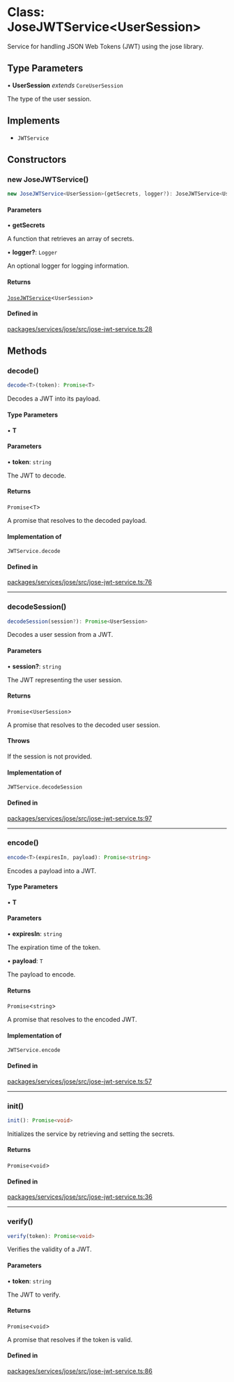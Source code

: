 # Class: JoseJWTService\<UserSession\>

Service for handling JSON Web Tokens (JWT) using the jose library.

## Type Parameters

• **UserSession** *extends* `CoreUserSession`

The type of the user session.

## Implements

- `JWTService`

## Constructors

### new JoseJWTService()

```ts
new JoseJWTService<UserSession>(getSecrets, logger?): JoseJWTService<UserSession>
```

#### Parameters

• **getSecrets**

A function that retrieves an array of secrets.

• **logger?**: `Logger`

An optional logger for logging information.

#### Returns

[`JoseJWTService`](JoseJWTService.md)\<`UserSession`\>

#### Defined in

[packages/services/jose/src/jose-jwt-service.ts:28](https://github.com/vramework/vramework/blob/d6bdd98863fc2395b074502b5cd67b069031d73f/packages/services/jose/src/jose-jwt-service.ts#L28)

## Methods

### decode()

```ts
decode<T>(token): Promise<T>
```

Decodes a JWT into its payload.

#### Type Parameters

• **T**

#### Parameters

• **token**: `string`

The JWT to decode.

#### Returns

`Promise`\<`T`\>

A promise that resolves to the decoded payload.

#### Implementation of

`JWTService.decode`

#### Defined in

[packages/services/jose/src/jose-jwt-service.ts:76](https://github.com/vramework/vramework/blob/d6bdd98863fc2395b074502b5cd67b069031d73f/packages/services/jose/src/jose-jwt-service.ts#L76)

***

### decodeSession()

```ts
decodeSession(session?): Promise<UserSession>
```

Decodes a user session from a JWT.

#### Parameters

• **session?**: `string`

The JWT representing the user session.

#### Returns

`Promise`\<`UserSession`\>

A promise that resolves to the decoded user session.

#### Throws

If the session is not provided.

#### Implementation of

`JWTService.decodeSession`

#### Defined in

[packages/services/jose/src/jose-jwt-service.ts:97](https://github.com/vramework/vramework/blob/d6bdd98863fc2395b074502b5cd67b069031d73f/packages/services/jose/src/jose-jwt-service.ts#L97)

***

### encode()

```ts
encode<T>(expiresIn, payload): Promise<string>
```

Encodes a payload into a JWT.

#### Type Parameters

• **T**

#### Parameters

• **expiresIn**: `string`

The expiration time of the token.

• **payload**: `T`

The payload to encode.

#### Returns

`Promise`\<`string`\>

A promise that resolves to the encoded JWT.

#### Implementation of

`JWTService.encode`

#### Defined in

[packages/services/jose/src/jose-jwt-service.ts:57](https://github.com/vramework/vramework/blob/d6bdd98863fc2395b074502b5cd67b069031d73f/packages/services/jose/src/jose-jwt-service.ts#L57)

***

### init()

```ts
init(): Promise<void>
```

Initializes the service by retrieving and setting the secrets.

#### Returns

`Promise`\<`void`\>

#### Defined in

[packages/services/jose/src/jose-jwt-service.ts:36](https://github.com/vramework/vramework/blob/d6bdd98863fc2395b074502b5cd67b069031d73f/packages/services/jose/src/jose-jwt-service.ts#L36)

***

### verify()

```ts
verify(token): Promise<void>
```

Verifies the validity of a JWT.

#### Parameters

• **token**: `string`

The JWT to verify.

#### Returns

`Promise`\<`void`\>

A promise that resolves if the token is valid.

#### Defined in

[packages/services/jose/src/jose-jwt-service.ts:86](https://github.com/vramework/vramework/blob/d6bdd98863fc2395b074502b5cd67b069031d73f/packages/services/jose/src/jose-jwt-service.ts#L86)
